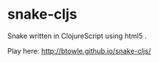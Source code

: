 snake-cljs
==========

Snake written in ClojureScript using html5 <canvas>.

Play here: http://btowle.github.io/snake-cljs/
